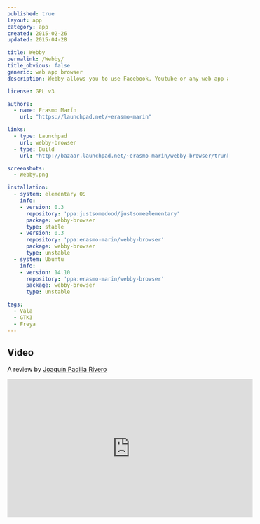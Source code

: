 ```yaml
---
published: true
layout: app
category: app
created: 2015-02-26
updated: 2015-04-28

title: Webby
permalink: /Webby/
title_obvious: false
generic: web app browser
description: Webby allows you to use Facebook, Youtube or any web app as a regular desktop, fully integrated into your system and using a proper launcher in your application menu.

license: GPL v3

authors:
  - name: Erasmo Marín
    url: "https://launchpad.net/~erasmo-marin"

links:
  - type: Launchpad
    url: webby-browser
  - type: Build
    url: "http://bazaar.launchpad.net/~erasmo-marin/webby-browser/trunk/view/head:/INSTALL"

screenshots:
  - Webby.png

installation:
  - system: elementary OS
    info:
    - version: 0.3
      repository: 'ppa:justsomedood/justsomeelementary'
      package: webby-browser
      type: stable
    - version: 0.3
      repository: 'ppa:erasmo-marin/webby-browser'
      package: webby-browser
      type: unstable
  - system: Ubuntu
    info:
    - version: 14.10
      repository: 'ppa:erasmo-marin/webby-browser'
      package: webby-browser
      type: unstable

tags:
  - Vala
  - GTK3
  - Freya
---
```

## Video
A review by [Joaquín Padilla Rivero](https://www.youtube.com/channel/UC_im4PuM9ViTNjaUf2cXmgg)

<iframe width="560" height="315" src="https://www.youtube.com/embed/hb8u92l6fpU" frameborder="0" allowfullscreen></iframe>
